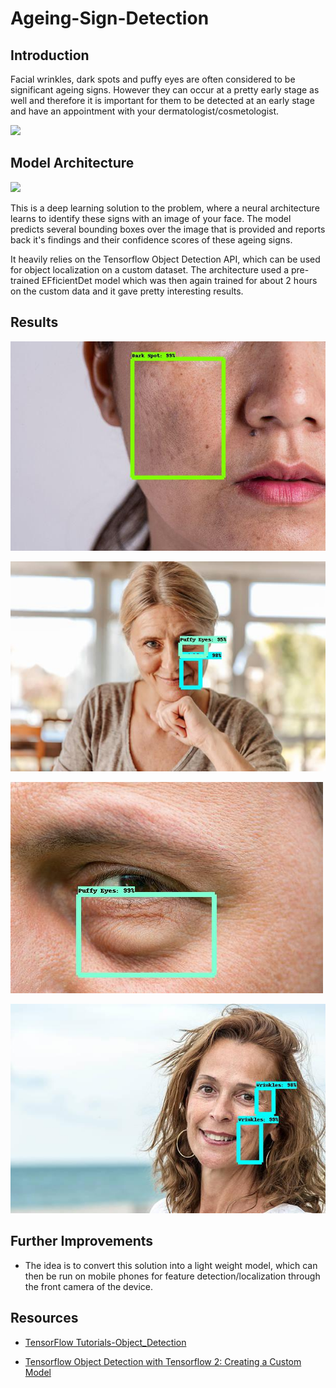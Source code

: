# Ageing-Sign-Detection

## Introduction
Facial wrinkles, dark spots and puffy eyes are often considered to be significant ageing signs. However they can occur at a pretty early stage as well and therefore it is important for them to be detected at an early stage and have an appointment with your dermatologist/cosmetologist.

![](https://ychef.files.bbci.co.uk/live/624x351/p01zd0v0.jpg)

## Model Architecture

![](https://miro.medium.com/max/1400/1*FbATfkxGu_ymqF8Vg1znuQ.png)

This is a deep learning solution to the problem, where a neural architecture learns to identify these signs with an image of your face. The model predicts several bounding boxes over the image that is provided and reports back it's findings and their confidence scores of these ageing signs.

It heavily relies on the Tensorflow Object Detection API, which can be used for object localization on a custom dataset. The architecture used a pre-trained EFficientDet model which was then again trained for about 2 hours on the custom data and it gave pretty interesting results.

## Results

![](predicted_images/0_GettyImages-1162756549.jpg)

![](predicted_images/gettyimages-735894989-612x612.jpg)

![](predicted_images/how-to-get-rid-of-puffy-eyes-500x338.jpg)

![](predicted_images/gettyimages-155396133-612x612.jpg)

## Further Improvements

* The idea is to convert this solution into a light weight model, which can then be run on mobile phones for feature detection/localization through the front camera of the device.

## Resources

* [TensorFlow Tutorials-Object_Detection](https://www.tensorflow.org/hub/tutorials/object_detection)

* [Tensorflow Object Detection with Tensorflow 2: Creating a Custom Model](https://www.youtube.com/watch?v=cvyDYdI2nEI)    

